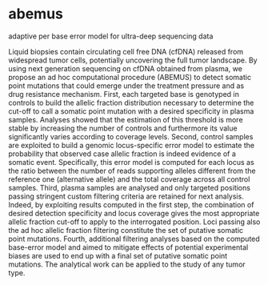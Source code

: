 # abemus
adaptive per base error model for ultra-deep sequencing data

Liquid biopsies contain circulating cell free DNA (cfDNA) released from widespread tumor cells, potentially uncovering the full tumor
landscape. By using next generation sequencing on cfDNA obtained from plasma, we propose an ad hoc computational procedure (ABEMUS) to
detect somatic point mutations that could emerge under the treatment pressure and as drug resistance mechanism.
First, each targeted base is genotyped in controls to build the allelic fraction distribution necessary to determine the cut-off to call a somatic point mutation with a desired specificity in plasma samples. Analyses showed that the estimation of this threshold is more stable by increasing the number of controls and furthermore its value significantly varies according to coverage levels.
Second, control samples are exploited to build a genomic locus-specific error model to estimate the probability that observed case allelic fraction is indeed evidence of a somatic event. Specifically, this error model is computed for each locus as the ratio between the number of reads supporting alleles different from the reference one (alternative allele) and the total coverage across all control samples. 
Third, plasma samples are analysed and only targeted positions passing stringent custom filtering criteria are retained for next analysis. Indeed, by exploiting results computed in the first step, the combination of desired detection specificity and locus coverage gives the most appropriate allelic fraction cut-off to apply to the interrogated position. Loci passing also the ad hoc allelic fraction filtering constitute the set of putative somatic point mutations. 
Fourth, additional filtering analyses based on the computed base-error model and aimed to mitigate effects of potential experimental biases are used to end up with a final set of putative somatic point mutations. The analytical work can be applied to the study of any tumor type.

